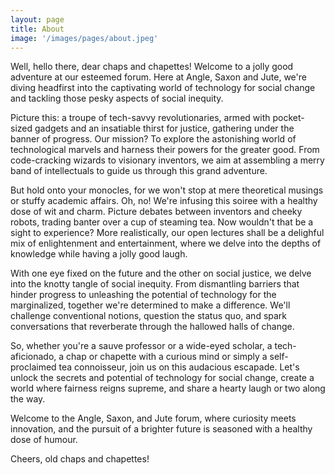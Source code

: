 ```yaml
---
layout: page
title: About
image: '/images/pages/about.jpeg'
---
```


Well, hello there, dear chaps and chapettes! Welcome to a jolly good adventure at our esteemed forum. Here at Angle, Saxon and Jute, we're diving headfirst into the captivating world of technology for social change and tackling those pesky aspects of social inequity. 

Picture this: a troupe of tech-savvy revolutionaries, armed with pocket-sized gadgets and an insatiable thirst for justice, gathering under the banner of progress. Our mission? To explore the astonishing world of technological marvels and harness their powers for the greater good. From code-cracking wizards to visionary inventors, we aim at assembling a merry band of intellectuals to guide us through this grand adventure.

But hold onto your monocles, for we won't stop at mere theoretical musings or stuffy academic affairs. Oh, no! We're infusing this soiree with a healthy dose of wit and charm. Picture debates between inventors and cheeky robots, trading banter over a cup of steaming tea. Now wouldn't that be a sight to experience? More realistically, our open lectures shall be a delighful mix of enlightenment and entertainment, where we delve into the depths of knowledge while having a jolly good laugh.

With one eye fixed on the future and the other on social justice, we delve into the knotty tangle of social inequity. From dismantling barriers that hinder progress to unleashing the potential of technology for the marginalized, together we're determined to make a difference. We'll challenge conventional notions, question the status quo, and spark conversations that reverberate through the hallowed halls of change.

So, whether you're a sauve professor or a wide-eyed scholar, a tech-aficionado, a chap or chapette with a curious mind or simply a self-proclaimed tea connoisseur, join us on this audacious escapade. Let's unlock the secrets and potential of technology for social change, create a world where fairness reigns supreme, and share a hearty laugh or two along the way.

Welcome to the Angle, Saxon, and Jute forum, where curiosity meets innovation, and the pursuit of a brighter future is seasoned with a healthy dose of humour.

Cheers, old chaps and chapettes!